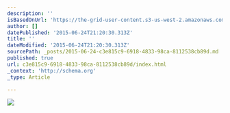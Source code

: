 ```yaml
---
description: ''
isBasedOnUrl: 'https://the-grid-user-content.s3-us-west-2.amazonaws.com/36639516-340b-46a5-a239-b7e8948a899f.jpg'
author: []
datePublished: '2015-06-24T21:20:30.313Z'
title: ''
dateModified: '2015-06-24T21:20:30.313Z'
sourcePath: _posts/2015-06-24-c3e815c9-6918-4833-98ca-8112538cb89d.md
published: true
url: c3e815c9-6918-4833-98ca-8112538cb89d/index.html
_context: 'http://schema.org'
_type: Article

---
```

![](https://the-grid-user-content.s3-us-west-2.amazonaws.com/36639516-340b-46a5-a239-b7e8948a899f.jpg)